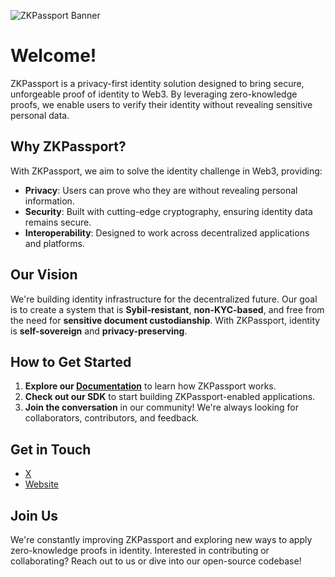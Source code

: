 ![ZKPassport Banner](https://zkpassport.id/images/zkpassport-logo-color.png)

# Welcome!

ZKPassport is a privacy-first identity solution designed to bring secure, unforgeable proof of identity to Web3. By leveraging zero-knowledge proofs, we enable users to verify their identity without revealing sensitive personal data.

## Why ZKPassport?
With ZKPassport, we aim to solve the identity challenge in Web3, providing:
- **Privacy**: Users can prove who they are without revealing personal information.
- **Security**: Built with cutting-edge cryptography, ensuring identity data remains secure.
- **Interoperability**: Designed to work across decentralized applications and platforms.

## Our Vision
We're building identity infrastructure for the decentralized future. Our goal is to create a system that is **Sybil-resistant**, **non-KYC-based**, and free from the need for **sensitive document custodianship**. With ZKPassport, identity is **self-sovereign** and **privacy-preserving**.

## How to Get Started
1. **Explore our [Documentation](https://docs.zkpassport.id)** to learn how ZKPassport works.
2. **Check out our SDK** to start building ZKPassport-enabled applications.
3. **Join the conversation** in our community! We're always looking for collaborators, contributors, and feedback.

## Get in Touch
- [X](https://x.com/zkpassport)
- [Website](https://zkpassport.id)

## Join Us
We're constantly improving ZKPassport and exploring new ways to apply zero-knowledge proofs in identity. Interested in contributing or collaborating? Reach out to us or dive into our open-source codebase!
